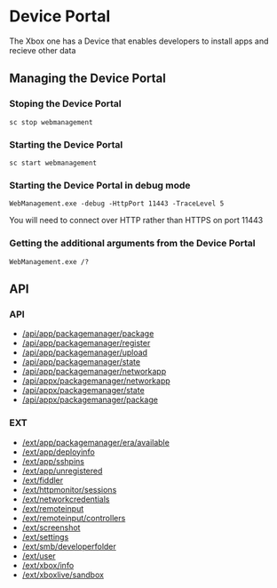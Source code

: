 # Device Portal
The Xbox one has a Device that enables developers to install apps and recieve other data

## Managing the Device Portal
### Stoping the Device Portal
`sc stop webmanagement`
### Starting the Device Portal
`sc start webmanagement`
### Starting the Device Portal in debug mode
`WebManagement.exe -debug -HttpPort 11443 -TraceLevel 5`

You will need to connect over HTTP rather than HTTPS on port 11443
### Getting the additional arguments from the Device Portal
`WebManagement.exe /?`

## API
### API
* [/api/app/packagemanager/package](dev-portal-api/api/app-packagemanager-package.md)
* [/api/app/packagemanager/register](dev-portal-api/api/app-packagemanager-register.md)
* [/api/app/packagemanager/upload](dev-portal-api/api/app-packagemanager-upload.md)
* [/api/app/packagemanager/state](dev-portal-api/api/app-packagemanager-state.md)
* [/api/app/packagemanager/networkapp](dev-portal-api/api/app-packagemanager-networkapp.md)
* [/api/appx/packagemanager/networkapp](dev-portal-api/api/appx-packagemanager-networkapp.md)
* [/api/appx/packagemanager/state](dev-portal-api/api/appx-packagemanager-state.md)
* [/api/appx/packagemanager/package](dev-portal-api/api/appx-packagemanager-package.md)
### EXT
* [/ext/app/packagemanager/era/available](dev-portal-api/ext/app-packagemanager-era-available.md)
* [/ext/app/deployinfo](dev-portal-api/ext/app-deployinfo.md)
* [/ext/app/sshpins](dev-portal-api/ext/app-sshpins.md)
* [/ext/app/unregistered](dev-portal-api/ext/app-unregistered.md)
* [/ext/fiddler](dev-portal-api/ext/fiddler.md)
* [/ext/httpmonitor/sessions](dev-portal-api/ext/httpMonitor-sessions.md)
* [/ext/networkcredentials](dev-portal-api/ext/networkcredentials.md)
* [/ext/remoteinput](dev-portal-api/ext/remoteinput.md)
* [/ext/remoteinput/controllers](dev-portal-api/ext/remoteinput-controllers.md)
* [/ext/screenshot](dev-portal-api/ext/screenshot.md)
* [/ext/settings](dev-portal-api/ext/settings.md)
* [/ext/smb/developerfolder](dev-portal-api/ext/smb-developerfolder.md)
* [/ext/user](dev-portal-api/ext/user.md)
* [/ext/xbox/info](dev-portal-api/ext/xbox-info.md)
* [/ext/xboxlive/sandbox](dev-portal-api/ext/xboxlive-sandbox.md)